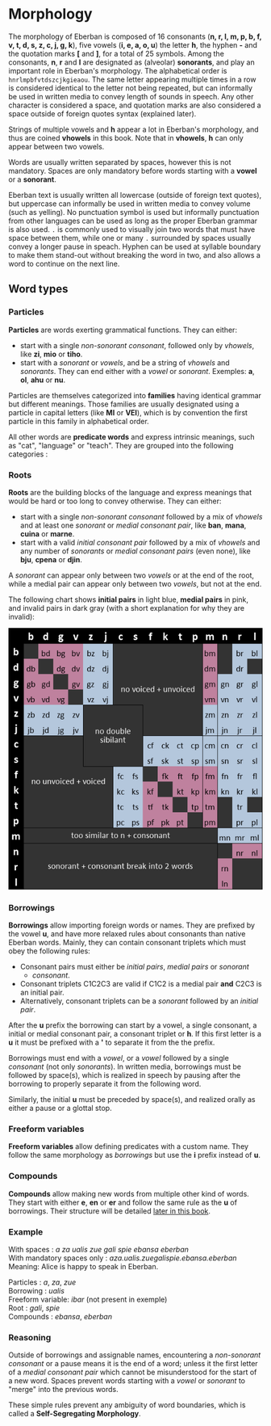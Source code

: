 # Morphology

The morphology of Eberban is composed of 16 consonants (__n, r, l, m, p, b, f, v, t, d, s, z, c, j,
g, k__), five vowels (__i, e, a, o, u__) the letter __h__, the hyphen __-__ and the quotation marks
__[__ and __]__, for a total of 25 symbols. Among the consonants, __n__, __r__ and __l__ are
designated as (alveolar) __sonorants__, and play an important role in Eberban's morphology. The
alphabetical order is `hnrlmpbfvtdszcjkgieaou`. The same letter appearing multiple times in a row is
considered identical to the letter not being repeated, but can informally be used in written media
to convey length of sounds in speech. Any other character is considered a space, and quotation marks
are also considered a space outside of foreign quotes syntax (explained later).

Strings of multiple vowels and __h__ appear a lot in Eberban's morphology, and thus are coined
__vhowels__ in this book. Note that in __vhowels__, __h__ can only appear between two vowels.

Words are usually written separated by spaces, however this is not mandatory. Spaces are only
mandatory before words starting with a __vowel__ or a __sonorant__.

Eberban text is usually written all lowercase (outside of foreign text quotes), but uppercase can
informally be used in written media to convey volume (such as yelling). No punctuation symbol is
used but informally punctuation from other languages can be used as long as the proper Eberban
grammar is also used. `.` is commonly used to visually join two words that must have space between
them, while one or many `.` surrounded by spaces usually convey a longer pause in speach. Hyphen can
be used at syllable boundary to make them stand-out without breaking the word in two, and also allows
a word to continue on the next line.

## Word types

### Particles

__Particles__ are words exerting grammatical functions. They can either:
- start with a single _non-sonorant consonant_, followed only by _vhowels_, like __zi__,
  __mio__ or __tiho__.
- start with a _sonorant_ or _vowels_, and be a string of _vhowels_ and _sonorants_. They can end
  either with a _vowel_ or _sonorant_. Exemples: __a__, __ol__, __ahu__ or __nu__.

Particles are themselves categorized into __families__ having identical grammar
but different meanings. Those families are usually designated using a particle in capital letters
(like __MI__ or __VEI__), which is by convention the first particle in this family in alphabetical
order.

All other words are __predicate words__ and express intrinsic meanings, such as "cat", "language" or
"teach". They are grouped into the following categories :

### Roots

__Roots__ are the building blocks of the language and express meanings that would be hard or too
long to convey otherwise. They can either:

- start with a single _non-sonorant consonant_ followed by a mix of _vhowels_ and at least one
  _sonorant_ or _medial consonant pair_, like __ban__, __mana__, __cuina__ or __marne__.
- start with a valid _initial consonant pair_ followed by a mix of _vhowels_ and any number of
  _sonorants_ or _medial consonant pairs_ (even none), like __bju__, __cpena__ or __djin__.

A _sonorant_ can appear only between two _vowels_ or at the end of the root, while a medial pair can
appear only between two _vowels_, but not at the end.

The following chart shows __initial pairs__ in light blue, __medial pairs__ in pink, and invalid
pairs in dark gray (with a short explanation for why they are invalid):

![Chart of valid initial and medial pairs](chart-pairs.png)

### Borrowings

__Borrowings__ allow importing foreign words or names. They are prefixed by the vowel __u__, and
have more relaxed rules about consonants than native Eberban words. Mainly, they can contain
consonant triplets which must obey the following rules:

 - Consonant pairs must either be _initial pairs_, _medial pairs_ or _sonorant_
   + _consonant_.
 - Consonant triplets C1C2C3 are valid if C1C2 is a medial pair __and__ C2C3 is an initial pair.
 - Alternatively, consonant triplets can be a _sonorant_ followed by an _initial pair_.

After the __u__  prefix the borrowing can start by a vowel, a single consonant, a initial or medial
consonant pair, a consonant triplet or __h__. If this first letter is a __u__ it must be prefixed
with a __'__ to separate it from the the prefix.

Borrowings must end with a _vowel_, or a _vowel_ followed by a single _consonant_ (not only
_sonorants_). In written media, borrowings must be followed by space(s), which is realized in speech
by pausing after the borrowing to properly separate it from the following word.

Similarly, the initial __u__ must be preceded by space(s), and realized orally as either a pause or
a glottal stop.

### Freeform variables

__Freeform variables__ allow defining predicates with a custom name. They follow the same morphology
as _borrowings_ but use the __i__ prefix instead of __u__.

### Compounds

__Compounds__ allow making new words from multiple other kind of words. They start with either
__e__, __en__ or __er__ and follow the same rule as the __u__ of borrowings. Their structure will be
detailed [later in this book](../grammar/compounds.md).

### Example

With spaces : _a za ualis zue gali spie ebansa eberban_\
With mandatory spaces only : _aza.ualis.zuegalispie.ebansa.eberban_\
Meaning: Alice is happy to speak in Eberban.

Particles : _a_, _za_, _zue_\
Borrowing : _ualis_\
Freeform variable: _ibar_ (not present in exemple)\
Root : _gali_, _spie_\
Compounds : _ebansa_, _eberban_

### Reasoning

Outside of borrowings and assignable names, encountering a _non-sonorant consonant_ or a pause means
it is the end of a word; unless it the first letter of a _medial consonant pair_ which cannot be
misunderstood for the start of a new word. Spaces prevent words starting with a _vowel_ or
_sonorant_ to "merge" into the previous words.

These simple rules prevent any ambiguity of word boundaries, which is called a __Self-Segregating
Morphology__.
